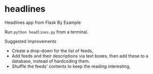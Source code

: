 # headlines
Headlines app from Flask By Example

Run `python headlines.py` from a terminal.

Suggested Improvements

- Create a drop-down for the list of feeds,
- Add feeds and their descriptions via text boxes, then add these to a database, instead of hardcoding them.
- Shuffle the feeds' contents to keep the reading interesting,
